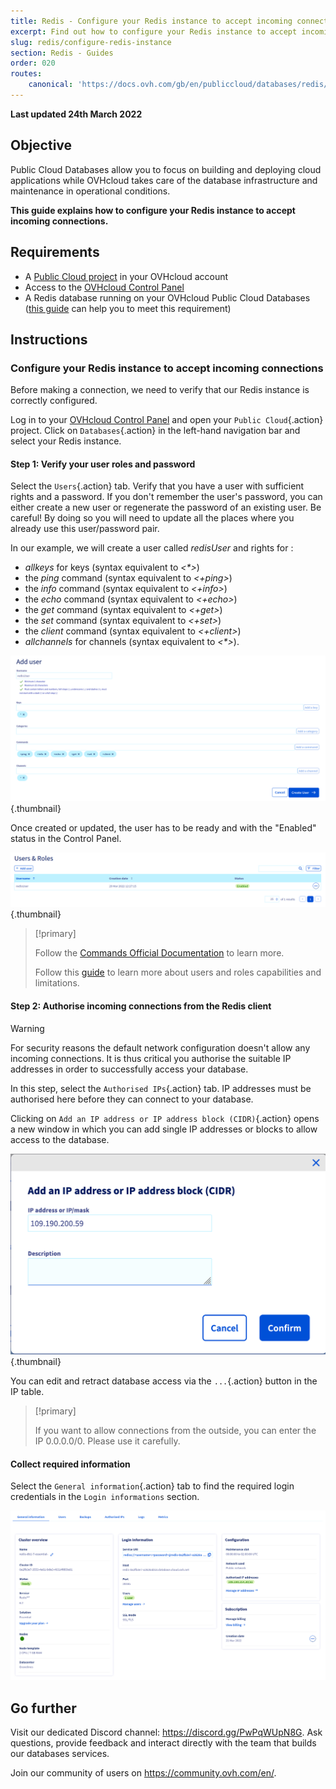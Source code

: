 ```yaml
---
title: Redis - Configure your Redis instance to accept incoming connections
excerpt: Find out how to configure your Redis instance to accept incoming connections
slug: redis/configure-redis-instance
section: Redis - Guides
order: 020
routes:
    canonical: 'https://docs.ovh.com/gb/en/publiccloud/databases/redis/configure-redis-instance/'
---
```


**Last updated 24th March 2022**

## Objective

Public Cloud Databases allow you to focus on building and deploying cloud applications while OVHcloud takes care of the database infrastructure and maintenance in operational conditions.

**This guide explains how to configure your Redis instance to accept incoming connections.**

## Requirements

- A [Public Cloud project](https://www.ovhcloud.com/it/public-cloud/) in your OVHcloud account
- Access to the [OVHcloud Control Panel](https://www.ovh.com/auth/?action=gotomanager&from=https://www.ovh.it/&ovhSubsidiary=it)
- A Redis database running on your OVHcloud Public Cloud Databases ([this guide](https://docs.ovh.com/it/publiccloud/databases/getting-started/) can help you to meet this requirement)

## Instructions

### Configure your Redis instance to accept incoming connections

Before making a connection, we need to verify that our Redis instance is correctly configured.

Log in to your [OVHcloud Control Panel](https://www.ovh.com/auth/?action=gotomanager&from=https://www.ovh.it/&ovhSubsidiary=it) and open your `Public Cloud`{.action} project. Click on `Databases`{.action} in the left-hand navigation bar and select your Redis instance.

#### Step 1: Verify your user roles and password

Select the `Users`{.action} tab. Verify that you have a user with sufficient rights and a password. If you don't remember the user's password, you can either create a new user or regenerate the password of an existing user. Be careful! By doing so you will need to update all the places where you already use this user/password pair.

In our example, we will create a user called *redisUser* and rights for :

- *allkeys* for keys (syntax equivalent to *<\*>*)
- the *ping* command (syntax equivalent to *<+ping>*)
- the *info* command (syntax equivalent to *<+info>*)
- the *echo* command (syntax equivalent to *<+echo>*)
- the *get* command (syntax equivalent to *<+get>*)  
- the *set* command (syntax equivalent to *<+set>*)  
- the *client* command (syntax equivalent to *<+client>*)
- *allchannels* for channels (syntax equivalent to *<\*>*).

![User creation](images/redis_08_prepare_for_incoming_connections-2022032912263856.png){.thumbnail}

Once created or updated, the user has to be ready and with the "Enabled" status in the Control Panel.

![User ready](images/redis_08_prepare_for_incoming_connections-20220329122758377.png){.thumbnail}

> [!primary]
>
> Follow the [Commands Official Documentation](https://redis.io/commands/) to learn more.
>
> Follow this [guide](https://docs.ovh.com/it/publiccloud/databases/redis/capabilities/#users-and-roles) to learn more about users and roles capabilities and limitations.
>

#### Step 2: Authorise incoming connections from the Redis client

> [!warning]
> For security reasons the default network configuration doesn't allow any incoming connections. It is thus critical you authorise the suitable IP addresses in order to successfully access your database.

In this step, select the `Authorised IPs`{.action} tab. IP addresses must be authorised here before they can connect to your database.

Clicking on `Add an IP address or IP address block (CIDR)`{.action} opens a new window in which you can add single IP addresses or blocks to allow access to the database.

![Add an IP](images/ip_authorize.png){.thumbnail}

You can edit and retract database access via the `...`{.action} button in the IP table.

> [!primary]
>
> If you want to allow connections from the outside, you can enter the IP 0.0.0.0/0. Please use it carefully.
>

#### Collect required information

Select the `General information`{.action} tab to find the required login credentials in the `Login informations` section.

![Login informations](images/redis_08_prepare_for_incoming_connections-20220329100705698.png)

## Go further

Visit our dedicated Discord channel: <https://discord.gg/PwPqWUpN8G>. Ask questions, provide feedback and interact directly with the team that builds our databases services.

Join our community of users on <https://community.ovh.com/en/>.
